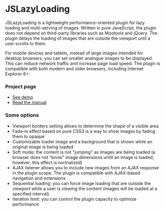# JSLazyLoading
<p>JSLazyLoading is a lightweight performance-oriented plugin for lazy loading and multi-serving of images. Written in pure JavaScript, the plugin does not depend on third-party libraries such as Mootools and jQuery. The plugin delays the loading of images that are outside the viewport until a user scrolls to them.</p>

<p>For mobile devices and tablets, instead of large images intended for desktop browsers, you can set smaller analogue images to be displayed. This can reduce network traffic and increase page load speed. The plugin is compatible with both modern and older browsers, including Internet Explorer 6+.</p>

<h3>Project page</h3>
<ul>
  <li>
    <a href="http://addondev.com/#!extensions/jslazyloading/demo">See demo</a>
  </li>
  <li>
    <a href="http://addondev.com/#!extensions/jslazyloading/raw-manual">Read the manual</a>
  </li>
</ul>

<h3>Some options</h3>
<ul>
<li>Viewport borders setting allows to determine the shape of a visible area</li>
<li>Fade-in effect based on pure CSS3 is a way to show images by fading them to opaque</li>
<li>Customizable loader image and a background that is shown while an original image is being loaded</li>
<li>Soft mode: the content is not "jumping" as images are being loaded (a browser does not "know" image dimensions untill an image is loaded; however, this effect is normalized)</li>
<li>AJAX listener allows you to include new images from an AJAX response in the plugin scope. The plugin is compatible with AJAX-based navigation and extensions</li>
<li>Sequential loading: you can force image loading that are outside the viewport while a user is viewing the content (images will be loaded at a specified interval)</li>
<li>Iteration limit: you can control the plugin capacity to optimize performance</li>
</ul>
